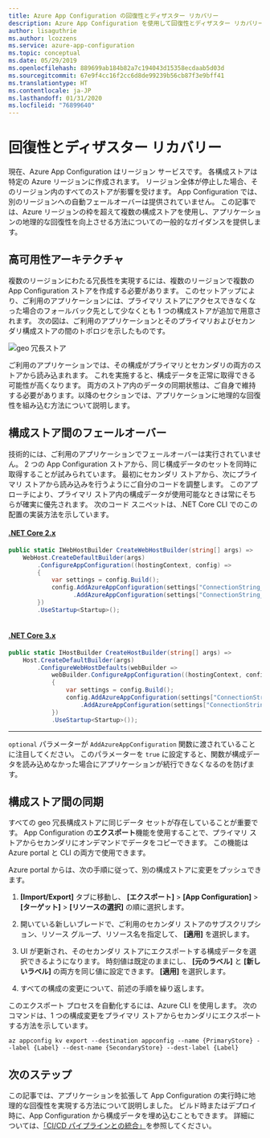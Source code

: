 ```yaml
---
title: Azure App Configuration の回復性とディザスター リカバリー
description: Azure App Configuration を使用して回復性とディザスター リカバリーを実装する方法を説明します。
author: lisaguthrie
ms.author: lcozzens
ms.service: azure-app-configuration
ms.topic: conceptual
ms.date: 05/29/2019
ms.openlocfilehash: 889699ab184b82a7c194043d15358ecdaab5d03d
ms.sourcegitcommit: 67e9f4cc16f2cc6d8de99239b56cb87f3e9bff41
ms.translationtype: HT
ms.contentlocale: ja-JP
ms.lasthandoff: 01/31/2020
ms.locfileid: "76899640"
---
```

# <a name="resiliency-and-disaster-recovery"></a>回復性とディザスター リカバリー

現在、Azure App Configuration はリージョン サービスです。 各構成ストアは特定の Azure リージョンに作成されます。 リージョン全体が停止した場合、そのリージョン内のすべてのストアが影響を受けます。 App Configuration では、別のリージョンへの自動フェールオーバーは提供されていません。 この記事では、Azure リージョンの枠を超えて複数の構成ストアを使用し、アプリケーションの地理的な回復性を向上させる方法についての一般的なガイダンスを提供します。

## <a name="high-availability-architecture"></a>高可用性アーキテクチャ

複数のリージョンにわたる冗長性を実現するには、複数のリージョンで複数の App Configuration ストアを作成する必要があります。 このセットアップにより、ご利用のアプリケーションには、プライマリ ストアにアクセスできなくなった場合のフォールバック先として少なくとも 1 つの構成ストアが追加で用意されます。 次の図は、ご利用のアプリケーションとそのプライマリおよびセカンダリ構成ストアの間のトポロジを示したものです。

![geo 冗長ストア](./media/geo-redundant-app-configuration-stores.png)

ご利用のアプリケーションでは、その構成がプライマリとセカンダリの両方のストアから読み込まれます。 これを実施すると、構成データを正常に取得できる可能性が高くなります。 両方のストア内のデータの同期状態は、ご自身で維持する必要があります。以降のセクションでは、アプリケーションに地理的な回復性を組み込む方法について説明します。

## <a name="failover-between-configuration-stores"></a>構成ストア間のフェールオーバー

技術的には、ご利用のアプリケーションでフェールオーバーは実行されていません。 2 つの App Configuration ストアから、同じ構成データのセットを同時に取得することが試みられています。 最初にセカンダリ ストアから、次にプライマリ ストアから読み込みを行うようにご自分のコードを調整します。 このアプローチにより、プライマリ ストア内の構成データが使用可能なときは常にそちらが確実に優先されます。 次のコード スニペットは、.NET Core CLI でのこの配置の実装方法を示しています。

#### <a name="net-core-2xtabcore2x"></a>[.NET Core 2.x](#tab/core2x)

```csharp
public static IWebHostBuilder CreateWebHostBuilder(string[] args) =>
    WebHost.CreateDefaultBuilder(args)
        .ConfigureAppConfiguration((hostingContext, config) =>
        {
            var settings = config.Build();
            config.AddAzureAppConfiguration(settings["ConnectionString_SecondaryStore"], optional: true)
                  .AddAzureAppConfiguration(settings["ConnectionString_PrimaryStore"], optional: true);
        })
        .UseStartup<Startup>();
    
```

#### <a name="net-core-3xtabcore3x"></a>[.NET Core 3.x](#tab/core3x)

```csharp
public static IHostBuilder CreateHostBuilder(string[] args) =>
    Host.CreateDefaultBuilder(args)
        .ConfigureWebHostDefaults(webBuilder =>
            webBuilder.ConfigureAppConfiguration((hostingContext, config) =>
            {
                var settings = config.Build();
                config.AddAzureAppConfiguration(settings["ConnectionString_SecondaryStore"], optional: true)
                    .AddAzureAppConfiguration(settings["ConnectionString_PrimaryStore"], optional: true);
            })
            .UseStartup<Startup>());
```
---

`optional` パラメーターが `AddAzureAppConfiguration` 関数に渡されていることに注目してください。 このパラメーターを `true` に設定すると、関数が構成データを読み込めなかった場合にアプリケーションが続行できなくなるのを防げます。

## <a name="synchronization-between-configuration-stores"></a>構成ストア間の同期

すべての geo 冗長構成ストアに同じデータ セットが存在していることが重要です。 App Configuration の**エクスポート**機能を使用することで、プライマリ ストアからセカンダリにオンデマンドでデータをコピーできます。 この機能は Azure portal と CLI の両方で使用できます。

Azure portal からは、次の手順に従って、別の構成ストアに変更をプッシュできます。

1. **[Import/Export]** タブに移動し、 **[エクスポート]**  >  **[App Configuration]**  >  **[ターゲット]**  >  **[リソースの選択]** の順に選択します。

2. 開いている新しいブレードで、ご利用のセカンダリ ストアのサブスクリプション、リソース グループ、リソース名を指定して、 **[適用]** を選択します。

3. UI が更新され、そのセカンダリ ストアにエクスポートする構成データを選択できるようになります。 時刻値は既定のままにし、 **[元のラベル]** と **[新しいラベル]** の両方を同じ値に設定できます。 **[適用]** を選択します。

4. すべての構成の変更について、前述の手順を繰り返します。

このエクスポート プロセスを自動化するには、Azure CLI を使用します。 次のコマンドは、1 つの構成変更をプライマリ ストアからセカンダリにエクスポートする方法を示しています。

    az appconfig kv export --destination appconfig --name {PrimaryStore} --label {Label} --dest-name {SecondaryStore} --dest-label {Label}

## <a name="next-steps"></a>次のステップ

この記事では、アプリケーションを拡張して App Configuration の実行時に地理的な回復性を実現する方法について説明しました。 ビルド時またはデプロイ時に、App Configuration から構成データを埋め込むこともできます。 詳細については、[「CI/CD パイプラインとの統合」](./integrate-ci-cd-pipeline.md)を参照してください。

